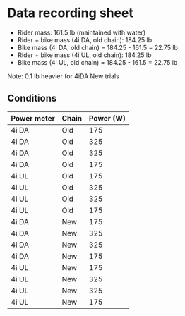 # Data recording sheet

* Rider mass: 161.5 lb (maintained with water)
* Rider + bike mass (4i DA, old chain): 184.25 lb
* Bike mass (4i DA, old chain) = 184.25 - 161.5 = 22.75 lb
* Rider + bike mass (4i UL, old chain): 184.25 lb
* Bike mass (4i UL, old chain) = 184.25 - 161.5 = 22.75 lb

Note: 0.1 lb heavier for 4iDA New trials

## Conditions

| Power meter | Chain | Power (W) |
|-|-|-|
| 4i DA | Old | 175 |
| 4i DA | Old | 325 |
| 4i DA | Old | 325 |
| 4i DA | Old | 175 |
| 4i UL | Old | 175 |
| 4i UL | Old | 325 |
| 4i UL | Old | 325 |
| 4i UL | Old | 175 |
| 4i DA | New | 175 |
| 4i DA | New | 325 |
| 4i DA | New | 325 |
| 4i DA | New | 175 |
| 4i UL | New | 175 |
| 4i UL | New | 325 |
| 4i UL | New | 325 |
| 4i UL | New | 175 |

